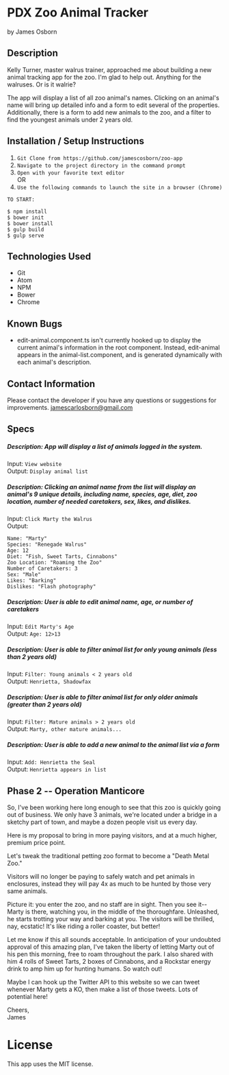 # PDX Zoo Animal Tracker

by James Osborn

## Description

Kelly Turner, master walrus trainer, approached me about building a new animal tracking app for the zoo. I'm glad to help out. Anything for the walruses. Or is it walrie?

The app will display a list of all zoo animal's names. Clicking on an animal's name will bring up detailed info and a form to edit several of the properties. Additionally, there is a form to add new animals to the zoo, and a filter to find the youngest animals under 2 years old.

## Installation / Setup Instructions

1. `Git Clone from https://github.com/jamescosborn/zoo-app`  
2. `Navigate to the project directory in the command prompt`  
3. `Open with your favorite text editor`  
OR  
4. `Use the following commands to launch the site in a browser (Chrome)`  

```
TO START:

$ npm install  
$ bower init  
$ bower install  
$ gulp build  
$ gulp serve
```

## Technologies Used

* Git     
* Atom   
* NPM  
* Bower   
* Chrome  

## Known Bugs

* edit-animal.component.ts isn't currently hooked up to display the current animal's information in the root component. Instead, edit-animal appears in the animal-list.component, and is generated dynamically with each animal's description.

## Contact Information

Please contact the developer if you have any questions or suggestions for improvements. jamescarlosborn@gmail.com

## Specs

##### Description:  App will display a list of animals logged in the system.
Input:  `View website`  
Output:  `Display animal list`

##### Description: Clicking an animal name from the list will display an animal's 9 unique details, including name, species, age, diet, zoo location, number of needed caretakers, sex, likes, and dislikes.
Input:  `Click Marty the Walrus`  
Output:  
```
Name: "Marty"  
Species: "Renegade Walrus"  
Age: 12  
Diet: "Fish, Sweet Tarts, Cinnabons"  
Zoo Location: "Roaming the Zoo"  
Number of Caretakers: 3
Sex: "Male"  
Likes: "Barking"
Dislikes: "Flash photography"
```

##### Description:  User is able to edit animal name, age, or number of caretakers
Input:  `Edit Marty's Age`  
Output: `Age: 12>13`  

##### Description:  User is able to filter animal list for only young animals (less than 2 years old)
Input:  `Filter: Young animals < 2 years old`  
Output:  `Henrietta, Shadowfax`

##### Description:  User is able to filter animal list for only older animals (greater than 2 years old)
Input:  `Filter: Mature animals > 2 years old`  
Output:  `Marty, other mature animals...`

##### Description:  User is able to add a new animal to the animal list via a form
Input:  `Add: Henrietta the Seal`  
Output:  `Henrietta appears in list`

## Phase 2 -- Operation Manticore

So, I've been working here long enough to see that this zoo is quickly going out of business. We only have 3 animals, we're located under a bridge in a sketchy part of town, and maybe a dozen people visit us every day.

Here is my proposal to bring in more paying visitors, and at a much higher, premium price point.

Let's tweak the traditional petting zoo format to become a "Death Metal Zoo."

Visitors will no longer be paying to safely watch and pet animals in enclosures, instead they will pay 4x as much to be hunted by those very same animals.

Picture it: you enter the zoo, and no staff are in sight. Then you see it--Marty is there, watching you, in the middle of the thoroughfare. Unleashed, he starts trotting your way and barking at you. The visitors will be thrilled, nay, ecstatic! It's like riding a roller coaster, but better!

Let me know if this all sounds acceptable. In anticipation of your undoubted approval of this amazing plan, I've taken the liberty of letting Marty out of his pen this morning, free to roam throughout the park. I also shared with him 4 rolls of Sweet Tarts, 2 boxes of Cinnabons, and a Rockstar energy drink to amp him up for hunting humans. So watch out!  

Maybe I can hook up the Twitter API to this website so we can tweet whenever Marty gets a KO, then make a list of those tweets. Lots of potential here!

Cheers,  
James

# License
This app uses the MIT license.
